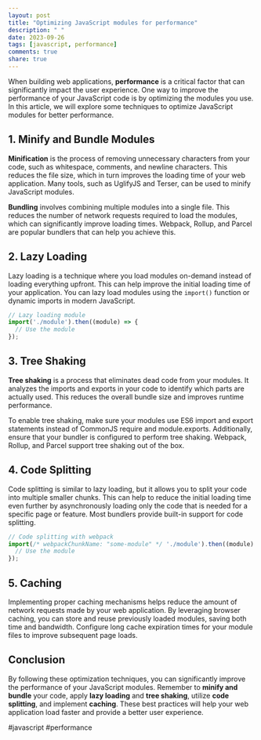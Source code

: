 ```yaml
---
layout: post
title: "Optimizing JavaScript modules for performance"
description: " "
date: 2023-09-26
tags: [javascript, performance]
comments: true
share: true
---
```


When building web applications, **performance** is a critical factor that can significantly impact the user experience. One way to improve the performance of your JavaScript code is by optimizing the modules you use. In this article, we will explore some techniques to optimize JavaScript modules for better performance.

## 1. Minify and Bundle Modules

**Minification** is the process of removing unnecessary characters from your code, such as whitespace, comments, and newline characters. This reduces the file size, which in turn improves the loading time of your web application. Many tools, such as UglifyJS and Terser, can be used to minify JavaScript modules.

**Bundling** involves combining multiple modules into a single file. This reduces the number of network requests required to load the modules, which can significantly improve loading times. Webpack, Rollup, and Parcel are popular bundlers that can help you achieve this.

## 2. Lazy Loading

Lazy loading is a technique where you load modules on-demand instead of loading everything upfront. This can help improve the initial loading time of your application. You can lazy load modules using the `import()` function or dynamic imports in modern JavaScript.

```javascript
// Lazy loading module
import('./module').then((module) => {
  // Use the module
});
```

## 3. Tree Shaking

**Tree shaking** is a process that eliminates dead code from your modules. It analyzes the imports and exports in your code to identify which parts are actually used. This reduces the overall bundle size and improves runtime performance.

To enable tree shaking, make sure your modules use ES6 import and export statements instead of CommonJS require and module.exports. Additionally, ensure that your bundler is configured to perform tree shaking. Webpack, Rollup, and Parcel support tree shaking out of the box.

## 4. Code Splitting

Code splitting is similar to lazy loading, but it allows you to split your code into multiple smaller chunks. This can help to reduce the initial loading time even further by asynchronously loading only the code that is needed for a specific page or feature. Most bundlers provide built-in support for code splitting.

```javascript
// Code splitting with webpack
import(/* webpackChunkName: "some-module" */ './module').then((module) => {
  // Use the module
});
```

## 5. Caching

Implementing proper caching mechanisms helps reduce the amount of network requests made by your web application. By leveraging browser caching, you can store and reuse previously loaded modules, saving both time and bandwidth. Configure long cache expiration times for your module files to improve subsequent page loads.

## Conclusion

By following these optimization techniques, you can significantly improve the performance of your JavaScript modules. Remember to **minify and bundle** your code, apply **lazy loading** and **tree shaking**, utilize **code splitting**, and implement **caching**. These best practices will help your web application load faster and provide a better user experience.

#javascript #performance